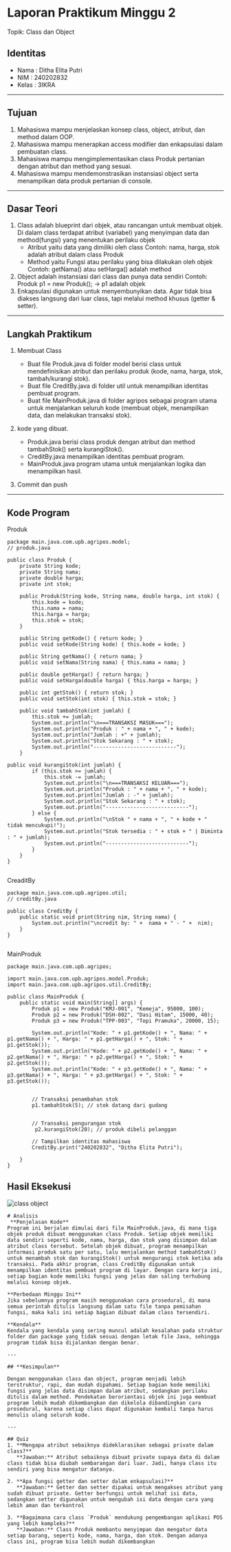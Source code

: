# Laporan Praktikum Minggu 2 
Topik: Class dan Object

## Identitas
- Nama  : Ditha Elita Putri
- NIM   : 240202832
- Kelas : 3IKRA

---

## Tujuan
1. Mahasiswa mampu menjelaskan konsep class, object, atribut, dan method dalam OOP.
2. Mahasiswa mampu menerapkan access modifier dan enkapsulasi dalam pembuatan class.
3. Mahasiswa mampu mengimplementasikan class Produk pertanian dengan atribut dan method yang sesuai.
4. Mahasiswa mampu mendemonstrasikan instansiasi object serta menampilkan data produk pertanian di console.

---

## Dasar Teori
1. Class adalah blueprint dari objek, atau rancangan untuk membuat objek.
Di dalam class terdapat atribut (variabel) yang menyimpan data dan method(fungsi) yang menentukan perilaku objek
   - Atribut yaitu data yang dimiliki oleh class
   Contoh: nama, harga, stok adalah atribut dalam class Produk
   - Method yaitu Fungsi atau perilaku yang bisa dilakukan oleh objek
   Contoh: getNama() atau setHarga() adalah method
2. Object adalah instansiasi dari class dan punya data sendiri
   Contoh: Produk p1 = new Produk(); → p1 adalah objek
4. Enkapsulasi digunakan untuk menyembunyikan data. Agar tidak bisa diakses langsung dari luar class, tapi melalui method khusus (getter & setter).

---

## Langkah Praktikum
1. Membuat Class 
   - Buat file Produk.java di folder model berisi class untuk mendefinisikan atribut dan perilaku produk (kode, nama, harga, stok, tambah/kurangi stok).
   - Buat file CreditBy.java di folder util untuk menampilkan identitas pembuat program.
   - Buat file MainProduk.java di folder agripos sebagai program utama untuk menjalankan seluruh kode (membuat objek, menampilkan data, dan melakukan transaksi stok).

2. kode yang dibuat.
   - Produk.java berisi class produk dengan atribut dan method tambahStok() serta kurangiStok().
   -  CreditBy.java menampilkan identitas pembuat program.
   - MainProduk.java program utama untuk menjalankan logika dan menampilkan hasil.
   
3. Commit dan push

---

## Kode Program

Produk
```
package main.java.com.upb.agripos.model;
// produk.java

public class Produk {
    private String kode;
    private String nama;
    private double harga;
    private int stok;

    public Produk(String kode, String nama, double harga, int stok) {
        this.kode = kode;
        this.nama = nama;
        this.harga = harga;
        this.stok = stok;
    }

    public String getKode() { return kode; }
    public void setKode(String kode) { this.kode = kode; }

    public String getNama() { return nama; }
    public void setNama(String nama) { this.nama = nama; }

    public double getHarga() { return harga; }
    public void setHarga(double harga) { this.harga = harga; }

    public int getStok() { return stok; }
    public void setStok(int stok) { this.stok = stok; }

    public void tambahStok(int jumlah) {
        this.stok += jumlah;
        System.out.println("\n===TRANSAKSI MASUK===");
        System.out.println("Produk : " + nama + ", " + kode);
        System.out.println("Jumlah : +" + jumlah);
        System.out.println("Stok Sekarang : " + stok);
        System.out.println("---------------------------");
    }

public void kurangiStok(int jumlah) {
        if (this.stok >= jumlah) {
            this.stok -= jumlah;
            System.out.println("\n===TRANSAKSI KELUAR===");
            System.out.println("Produk : " + nama + ", " + kode);
            System.out.println("Jumlah : -" + jumlah);
            System.out.println("Stok Sekarang : " + stok);
            System.out.println("---------------------------");
        } else {
            System.out.println("\nStok " + nama + ", " + kode + " tidak mencukupi!");
            System.out.println("Stok tersedia : " + stok + " | Diminta : " + jumlah);
            System.out.println("---------------------------");
        }
    }
}


```
CreaditBy
```
package main.java.com.upb.agripos.util;
// creditBy.java

public class CreditBy {
    public static void print(String nim, String nama) {
        System.out.println("\ncredit by: " +  nama + " - " +  nim);
    }
}


```
MainProduk
```
package main.java.com.upb.agripos;

import main.java.com.upb.agripos.model.Produk;
import main.java.com.upb.agripos.util.CreditBy;

public class MainProduk {
    public static void main(String[] args) {
        Produk p1 = new Produk("KMJ-001", "Kemeja", 95000, 100);
        Produk p2 = new Produk("DSH-002", "Dasi Hitam", 15000, 40);
        Produk p3 = new Produk("TPP-003", "Topi Pramuka", 20000, 15);

        System.out.println("Kode: " + p1.getKode() + ", Nama: " + p1.getNama() + ", Harga: " + p1.getHarga() + ", Stok: " + p1.getStok());
        System.out.println("Kode: " + p2.getKode() + ", Nama: " + p2.getNama() + ", Harga: " + p2.getHarga() + ", Stok: " + p2.getStok());
        System.out.println("Kode: " + p3.getKode() + ", Nama: " + p3.getNama() + ", Harga: " + p3.getHarga() + ", Stok: " + p3.getStok());
        

        // Transaksi penambahan stok
        p1.tambahStok(5); // stok datang dari gudang
      

        // Transaksi pengurangan stok
         p2.kurangiStok(20); // produk dibeli pelanggan

        // Tampilkan identitas mahasiswa
        CreditBy.print("240202832", "Ditha Elita Putri");
        
    }
}

```

## Hasil Eksekusi
![class   object](https://github.com/user-attachments/assets/a2dff3a5-69fb-41a4-83bf-afb25f60f45b)

```
# Analisis
 **Penjelasan Kode**
Program ini berjalan dimulai dari file MainProduk.java, di mana tiga objek produk dibuat menggunakan class Produk. Setiap objek memiliki data sendiri seperti kode, nama, harga, dan stok yang disimpan dalam atribut class tersebut. Setelah objek dibuat, program menampilkan informasi produk satu per satu, lalu menjalankan method tambahStok() untuk menambah stok dan kurangiStok() untuk mengurangi stok ketika ada transaksi. Pada akhir program, class CreditBy digunakan untuk menampilkan identitas pembuat program di layar. Dengan cara kerja ini, setiap bagian kode memiliki fungsi yang jelas dan saling terhubung melalui konsep objek.

**Perbedaan Minggu Ini**
Jika sebelumnya program masih menggunakan cara prosedural, di mana semua perintah ditulis langsung dalam satu file tanpa pemisahan fungsi, maka kali ini setiap bagian dibuat dalam class tersendiri.

**Kendala**
Kendala yang kendala yang sering muncul adalah kesalahan pada struktur folder dan package yang tidak sesuai dengan letak file Java, sehingga program tidak bisa dijalankan dengan benar.

---

## **Kesimpulan**

Dengan menggunakan class dan object, program menjadi lebih terstruktur, rapi, dan mudah dipahami. Setiap bagian kode memiliki fungsi yang jelas data disimpan dalam atribut, sedangkan perilaku ditulis dalam method. Pendekatan berorientasi objek ini juga membuat program lebih mudah dikembangkan dan dikelola dibandingkan cara prosedural, karena setiap class dapat digunakan kembali tanpa harus menulis ulang seluruh kode.

---

## Quiz
1. **Mengapa atribut sebaiknya dideklarasikan sebagai private dalam class?**
   **Jawaban:** Atribut sebaiknya dibuat private supaya data di dalam class tidak bisa diubah sembarangan dari luar. Jadi, hanya class itu sendiri yang bisa mengatur datanya.

2. **Apa fungsi getter dan setter dalam enkapsulasi?**
   **Jawaban:** Getter dan setter dipakai untuk mengakses atribut yang sudah dibuat private. Getter berfungsi untuk melihat isi data, sedangkan setter digunakan untuk mengubah isi data dengan cara yang lebih aman dan terkontrol

3. **Bagaimana cara class `Produk` mendukung pengembangan aplikasi POS yang lebih kompleks?**
   **Jawaban:** Class Produk membantu menyimpan dan mengatur data setiap barang, seperti kode, nama, harga, dan stok. Dengan adanya class ini, program bisa lebih mudah dikembangkan
